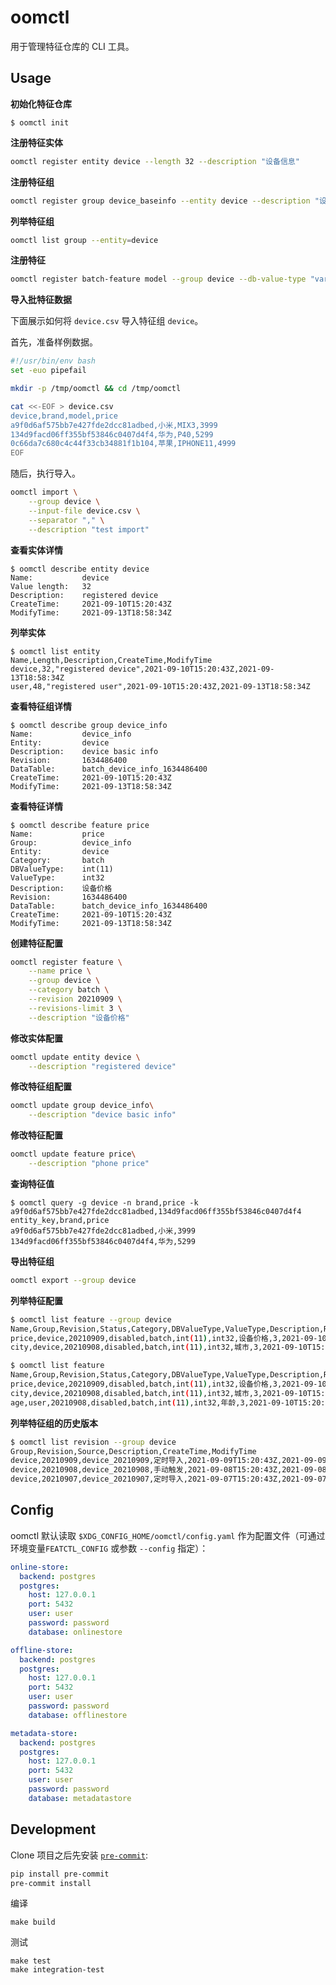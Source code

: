 # oomctl

用于管理特征仓库的 CLI 工具。

## Usage

**初始化特征仓库**

```
$ oomctl init
```

**注册特征实体**
```sh
oomctl register entity device --length 32 --description "设备信息"
```

**注册特征组**
```sh
oomctl register group device_baseinfo --entity device --description "设备基础信息"
```

**列举特征组**
```sh
oomctl list group --entity=device
```

**注册特征**
```sh
oomctl register batch-feature model --group device --db-value-type "varchar(30)" --description 'phone model'
```

**导入批特征数据**

下面展示如何将 `device.csv` 导入特征组 `device`。

首先，准备样例数据。

```sh
#!/usr/bin/env bash
set -euo pipefail

mkdir -p /tmp/oomctl && cd /tmp/oomctl

cat <<-EOF > device.csv
device,brand,model,price
a9f0d6af575bb7e427fde2dcc81adbed,小米,MIX3,3999
134d9facd06ff355bf53846c0407d4f4,华为,P40,5299
0c66da7c680c4c44f33cb34881f1b104,苹果,IPHONE11,4999
EOF
```

随后，执行导入。

```sh
oomctl import \
    --group device \
    --input-file device.csv \
    --separator "," \
    --description "test import"
```

**查看实体详情**
```
$ oomctl describe entity device
Name:           device
Value length:   32
Description:    registered device
CreateTime:     2021-09-10T15:20:43Z
ModifyTime:     2021-09-13T18:58:34Z
```

**列举实体**
```
$ oomctl list entity
Name,Length,Description,CreateTime,ModifyTime
device,32,"registered device",2021-09-10T15:20:43Z,2021-09-13T18:58:34Z
user,48,"registered user",2021-09-10T15:20:43Z,2021-09-13T18:58:34Z
```

**查看特征组详情**
```
$ oomctl describe group device_info
Name:           device_info
Entity:         device
Description:    device basic info
Revision:       1634486400
DataTable:      batch_device_info_1634486400
CreateTime:     2021-09-10T15:20:43Z
ModifyTime:     2021-09-13T18:58:34Z
```

**查看特征详情**
```
$ oomctl describe feature price
Name:           price
Group:          device_info
Entity:         device
Category:       batch
DBValueType:    int(11)
ValueType:      int32
Description:    设备价格
Revision:       1634486400
DataTable:      batch_device_info_1634486400
CreateTime:     2021-09-10T15:20:43Z
ModifyTime:     2021-09-13T18:58:34Z
```

**创建特征配置**
```sh
oomctl register feature \
    --name price \
    --group device \
    --category batch \
    --revision 20210909 \
    --revisions-limit 3 \
    --description "设备价格"
```

**修改实体配置**
```sh
oomctl update entity device \
    --description "registered device"
```

**修改特征组配置**
```sh
oomctl update group device_info\
    --description "device basic info"
```

**修改特征配置**
```sh
oomctl update feature price\
    --description "phone price"
```

**查询特征值**

```
$ oomctl query -g device -n brand,price -k a9f0d6af575bb7e427fde2dcc81adbed,134d9facd06ff355bf53846c0407d4f4
entity_key,brand,price
a9f0d6af575bb7e427fde2dcc81adbed,小米,3999
134d9facd06ff355bf53846c0407d4f4,华为,5299
```

**导出特征组**

```sh
oomctl export --group device
```

**列举特征配置**

```sh
$ oomctl list feature --group device
Name,Group,Revision,Status,Category,DBValueType,ValueType,Description,RevisionsLimit,CreateTime,ModifyTime
price,device,20210909,disabled,batch,int(11),int32,设备价格,3,2021-09-10T15:20:43Z,2021-09-13T18:58:34Z
city,device,20210908,disabled,batch,int(11),int32,城市,3,2021-09-10T15:20:43Z,2021-09-13T18:58:34Z

$ oomctl list feature
Name,Group,Revision,Status,Category,DBValueType,ValueType,Description,RevisionsLimit,CreateTime,ModifyTime
price,device,20210909,disabled,batch,int(11),int32,设备价格,3,2021-09-10T15:20:43Z,2021-09-13T18:58:34Z
city,device,20210908,disabled,batch,int(11),int32,城市,3,2021-09-10T15:20:43Z,2021-09-13T18:58:34Z
age,user,20210908,disabled,batch,int(11),int32,年龄,3,2021-09-10T15:20:43Z,2021-09-13T18:58:34Z
```

**列举特征组的历史版本**
```sh
$ oomctl list revision --group device
Group,Revision,Source,Description,CreateTime,ModifyTime
device,20210909,device_20210909,定时导入,2021-09-09T15:20:43Z,2021-09-09T15:20:43Z
device,20210908,device_20210908,手动触发,2021-09-08T15:20:43Z,2021-09-08T15:20:43Z
device,20210907,device_20210907,定时导入,2021-09-07T15:20:43Z,2021-09-07T15:20:43Z
```

## Config

oomctl 默认读取 `$XDG_CONFIG_HOME/oomctl/config.yaml` 作为配置文件（可通过环境变量`FEATCTL_CONFIG` 或参数 `--config` 指定）：

```yaml
online-store:
  backend: postgres
  postgres:
    host: 127.0.0.1
    port: 5432
    user: user
    password: password
    database: onlinestore

offline-store:
  backend: postgres
  postgres:
    host: 127.0.0.1
    port: 5432
    user: user
    password: password
    database: offlinestore

metadata-store:
  backend: postgres
  postgres:
    host: 127.0.0.1
    port: 5432
    user: user
    password: password
    database: metadatastore
```

## Development

Clone 项目之后先安装 [`pre-commit`](https://pre-commit.com/):

```sh
pip install pre-commit
pre-commit install
```

编译

```
make build
```

测试

```
make test
make integration-test
```
